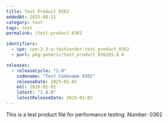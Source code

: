 ```yaml
---
title: Test Product 0362
addedAt: 2025-08-21
category: test
tags: test
permalink: /test-product-0362

identifiers:
  - cpe: cpe:2.3:a:testvendor:test_product_0362
  - purl: pkg:generic/test_product_0362@1.0.0

releases:
  - releaseCycle: "1.0"
    codename: "Test Codename 0362"
    releaseDate: 2025-01-01
    eol: 2026-01-01
    latest: "1.0.0"
    latestReleaseDate: 2025-01-01
---
```


This is a test product file for performance testing. Number: 0362
